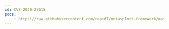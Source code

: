 ```yaml
---
id: CVE-2020-27615
pocs:
    - https://raw.githubusercontent.com/rapid7/metasploit-framework/master/modules/auxiliary/scanner/http/wp_loginizer_log_sqli.rb
---
```

